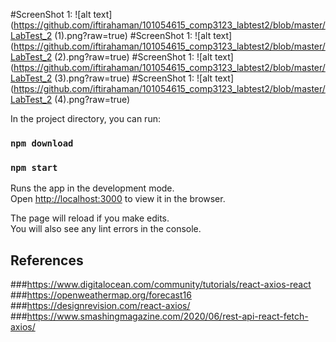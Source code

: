 #ScreenShot 1:
![alt text](https://github.com/iftirahaman/101054615_comp3123_labtest2/blob/master/LabTest_2 (1).png?raw=true)
#ScreenShot 1:
![alt text](https://github.com/iftirahaman/101054615_comp3123_labtest2/blob/master/LabTest_2 (2).png?raw=true)
#ScreenShot 1:
![alt text](https://github.com/iftirahaman/101054615_comp3123_labtest2/blob/master/LabTest_2 (3).png?raw=true)
#ScreenShot 1:
![alt text](https://github.com/iftirahaman/101054615_comp3123_labtest2/blob/master/LabTest_2 (4).png?raw=true)


In the project directory, you can run:

### `npm download`

### `npm start`

Runs the app in the development mode.\
Open [http://localhost:3000](http://localhost:3000) to view it in the browser.

The page will reload if you make edits.\
You will also see any lint errors in the console.

## References

###https://www.digitalocean.com/community/tutorials/react-axios-react
###https://openweathermap.org/forecast16
###https://designrevision.com/react-axios/
###https://www.smashingmagazine.com/2020/06/rest-api-react-fetch-axios/
